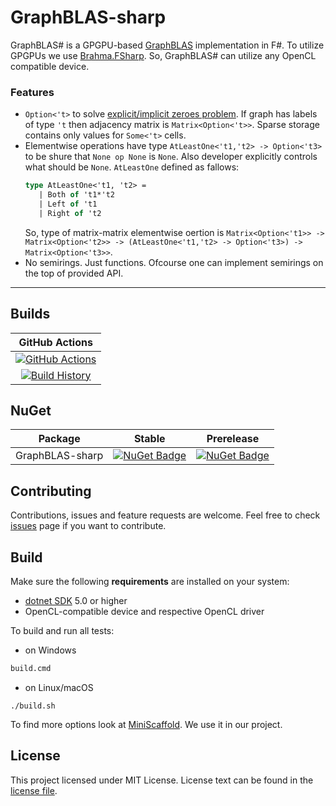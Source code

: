 # GraphBLAS-sharp

GraphBLAS# is a GPGPU-based [GraphBLAS](https://graphblas.org/) implementation in F#. To utilize GPGPUs we use [Brahma.FSharp](https://github.com/YaccConstructor/Brahma.FSharp). So, GraphBLAS# can utilize any OpenCL compatible device.

### Features
- ```Option<'t>``` to solve [explicit/implicit zeroes problem](https://github.com/GraphBLAS/LAGraph/issues/28#issuecomment-542952115). If graph has labels of type ```'t``` then adjacency matrix is ```Matrix<Option<'t>>```. Sparse storage contains only values for ```Some<'t>``` cells. 
- Elementwise operations have type ```AtLeastOne<'t1,'t2> -> Option<'t3>``` to be shure that ```None op None``` is ```None```. Also developer explicitly controls what should be ```None```. ```AtLeastOne``` defined as fallows:
  ```fsharp
  type AtLeastOne<'t1, 't2> =
     | Both of 't1*'t2
     | Left of 't1
     | Right of 't2
  ```
  So, type of matrix-matrix elementwise oertion is ```Matrix<Option<'t1>> -> Matrix<Option<'t2>> -> (AtLeastOne<'t1,'t2> -> Option<'t3>) -> Matrix<Option<'t3>>```. 
- No semirings. Just functions. Ofcourse one can implement semirings on the top of provided API.

---

## Builds

GitHub Actions |
:---: |
[![GitHub Actions](https://github.com/YaccConstructor/GraphBLAS-sharp/workflows/Build%20master/badge.svg)](https://github.com/YaccConstructor/GraphBLAS-sharp/actions?query=branch%3Amaster) |
[![Build History](https://buildstats.info/github/chart/YaccConstructor/GraphBLAS-sharp)](https://github.com/YaccConstructor/GraphBLAS-sharp/actions?query=branch%3Amaster) |

## NuGet 

Package | Stable | Prerelease
--- | --- | ---
GraphBLAS-sharp | [![NuGet Badge](https://buildstats.info/nuget/GraphBLAS-sharp)](https://www.nuget.org/packages/GraphBLAS-sharp/) | [![NuGet Badge](https://buildstats.info/nuget/GraphBLAS-sharp?includePreReleases=true)](https://www.nuget.org/packages/GraphBLAS-sharp/)



## Contributing
Contributions, issues and feature requests are welcome.
Feel free to check [issues](https://github.com/YaccConstructor/GraphBLAS-sharp/issues) page if you want to contribute.

## Build
Make sure the following **requirements** are installed on your system:
- [dotnet SDK](https://dotnet.microsoft.com/en-us/download/dotnet/5.0) 5.0 or higher
- OpenCL-compatible device and respective OpenCL driver

To build and run all tests:

- on Windows
```cmd
build.cmd 
```

- on Linux/macOS
```shell
./build.sh 
```
To find more options look at [MiniScaffold](https://github.com/TheAngryByrd/MiniScaffold). We use it in our project.

## License
This project licensed under MIT License. License text can be found in the [license file](https://github.com/YaccConstructor/GraphBLAS-sharp/blob/master/LICENSE.md).
 

